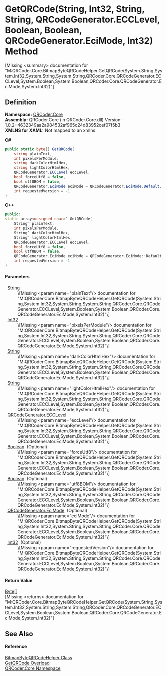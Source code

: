 # GetQRCode(String, Int32, String, String, QRCodeGenerator.ECCLevel, Boolean, Boolean, QRCodeGenerator.EciMode, Int32) Method


\[Missing &lt;summary&gt; documentation for "M:QRCoder.Core.BitmapByteQRCodeHelper.GetQRCode(System.String,System.Int32,System.String,System.String,QRCoder.Core.QRCodeGenerator.ECCLevel,System.Boolean,System.Boolean,QRCoder.Core.QRCodeGenerator.EciMode,System.Int32)"\]



## Definition
**Namespace:** <a href="N_QRCoder_Core.md">QRCoder.Core</a>  
**Assembly:** QRCoder.Core (in QRCoder.Core.dll) Version: 1.0.2+4632349aa2a984532af965c24d83952cef07f5b3  
**XMLNS for XAML:** Not mapped to an xmlns.

**C#**
``` C#
public static byte[] GetQRCode(
	string plainText,
	int pixelsPerModule,
	string darkColorHtmlHex,
	string lightColorHtmlHex,
	QRCodeGenerator.ECCLevel eccLevel,
	bool forceUtf8 = false,
	bool utf8BOM = false,
	QRCodeGenerator.EciMode eciMode = QRCodeGenerator.EciMode.Default,
	int requestedVersion = -1
)
```
**C++**
``` C++
public:
static array<unsigned char>^ GetQRCode(
	String^ plainText, 
	int pixelsPerModule, 
	String^ darkColorHtmlHex, 
	String^ lightColorHtmlHex, 
	QRCodeGenerator.ECCLevel eccLevel, 
	bool forceUtf8 = false, 
	bool utf8BOM = false, 
	QRCodeGenerator.EciMode eciMode = QRCodeGenerator.EciMode::Default, 
	int requestedVersion = -1
)
```



#### Parameters
<dl><dt>  <a href="https://learn.microsoft.com/dotnet/api/system.string" target="_blank" rel="noopener noreferrer">String</a></dt><dd>\[Missing &lt;param name="plainText"/&gt; documentation for "M:QRCoder.Core.BitmapByteQRCodeHelper.GetQRCode(System.String,System.Int32,System.String,System.String,QRCoder.Core.QRCodeGenerator.ECCLevel,System.Boolean,System.Boolean,QRCoder.Core.QRCodeGenerator.EciMode,System.Int32)"\]</dd><dt>  <a href="https://learn.microsoft.com/dotnet/api/system.int32" target="_blank" rel="noopener noreferrer">Int32</a></dt><dd>\[Missing &lt;param name="pixelsPerModule"/&gt; documentation for "M:QRCoder.Core.BitmapByteQRCodeHelper.GetQRCode(System.String,System.Int32,System.String,System.String,QRCoder.Core.QRCodeGenerator.ECCLevel,System.Boolean,System.Boolean,QRCoder.Core.QRCodeGenerator.EciMode,System.Int32)"\]</dd><dt>  <a href="https://learn.microsoft.com/dotnet/api/system.string" target="_blank" rel="noopener noreferrer">String</a></dt><dd>\[Missing &lt;param name="darkColorHtmlHex"/&gt; documentation for "M:QRCoder.Core.BitmapByteQRCodeHelper.GetQRCode(System.String,System.Int32,System.String,System.String,QRCoder.Core.QRCodeGenerator.ECCLevel,System.Boolean,System.Boolean,QRCoder.Core.QRCodeGenerator.EciMode,System.Int32)"\]</dd><dt>  <a href="https://learn.microsoft.com/dotnet/api/system.string" target="_blank" rel="noopener noreferrer">String</a></dt><dd>\[Missing &lt;param name="lightColorHtmlHex"/&gt; documentation for "M:QRCoder.Core.BitmapByteQRCodeHelper.GetQRCode(System.String,System.Int32,System.String,System.String,QRCoder.Core.QRCodeGenerator.ECCLevel,System.Boolean,System.Boolean,QRCoder.Core.QRCodeGenerator.EciMode,System.Int32)"\]</dd><dt>  <a href="T_QRCoder_Core_QRCodeGenerator_ECCLevel.md">QRCodeGenerator.ECCLevel</a></dt><dd>\[Missing &lt;param name="eccLevel"/&gt; documentation for "M:QRCoder.Core.BitmapByteQRCodeHelper.GetQRCode(System.String,System.Int32,System.String,System.String,QRCoder.Core.QRCodeGenerator.ECCLevel,System.Boolean,System.Boolean,QRCoder.Core.QRCodeGenerator.EciMode,System.Int32)"\]</dd><dt>  <a href="https://learn.microsoft.com/dotnet/api/system.boolean" target="_blank" rel="noopener noreferrer">Boolean</a>  (Optional)</dt><dd>\[Missing &lt;param name="forceUtf8"/&gt; documentation for "M:QRCoder.Core.BitmapByteQRCodeHelper.GetQRCode(System.String,System.Int32,System.String,System.String,QRCoder.Core.QRCodeGenerator.ECCLevel,System.Boolean,System.Boolean,QRCoder.Core.QRCodeGenerator.EciMode,System.Int32)"\]</dd><dt>  <a href="https://learn.microsoft.com/dotnet/api/system.boolean" target="_blank" rel="noopener noreferrer">Boolean</a>  (Optional)</dt><dd>\[Missing &lt;param name="utf8BOM"/&gt; documentation for "M:QRCoder.Core.BitmapByteQRCodeHelper.GetQRCode(System.String,System.Int32,System.String,System.String,QRCoder.Core.QRCodeGenerator.ECCLevel,System.Boolean,System.Boolean,QRCoder.Core.QRCodeGenerator.EciMode,System.Int32)"\]</dd><dt>  <a href="T_QRCoder_Core_QRCodeGenerator_EciMode.md">QRCodeGenerator.EciMode</a>  (Optional)</dt><dd>\[Missing &lt;param name="eciMode"/&gt; documentation for "M:QRCoder.Core.BitmapByteQRCodeHelper.GetQRCode(System.String,System.Int32,System.String,System.String,QRCoder.Core.QRCodeGenerator.ECCLevel,System.Boolean,System.Boolean,QRCoder.Core.QRCodeGenerator.EciMode,System.Int32)"\]</dd><dt>  <a href="https://learn.microsoft.com/dotnet/api/system.int32" target="_blank" rel="noopener noreferrer">Int32</a>  (Optional)</dt><dd>\[Missing &lt;param name="requestedVersion"/&gt; documentation for "M:QRCoder.Core.BitmapByteQRCodeHelper.GetQRCode(System.String,System.Int32,System.String,System.String,QRCoder.Core.QRCodeGenerator.ECCLevel,System.Boolean,System.Boolean,QRCoder.Core.QRCodeGenerator.EciMode,System.Int32)"\]</dd></dl>

#### Return Value
<a href="https://learn.microsoft.com/dotnet/api/system.byte" target="_blank" rel="noopener noreferrer">Byte</a>[]  
\[Missing &lt;returns&gt; documentation for "M:QRCoder.Core.BitmapByteQRCodeHelper.GetQRCode(System.String,System.Int32,System.String,System.String,QRCoder.Core.QRCodeGenerator.ECCLevel,System.Boolean,System.Boolean,QRCoder.Core.QRCodeGenerator.EciMode,System.Int32)"\]

## See Also


#### Reference
<a href="T_QRCoder_Core_BitmapByteQRCodeHelper.md">BitmapByteQRCodeHelper Class</a>  
<a href="Overload_QRCoder_Core_BitmapByteQRCodeHelper_GetQRCode.md">GetQRCode Overload</a>  
<a href="N_QRCoder_Core.md">QRCoder.Core Namespace</a>  
